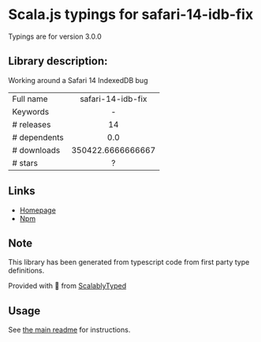 
# Scala.js typings for safari-14-idb-fix

Typings are for version 3.0.0

## Library description:
Working around a Safari 14 IndexedDB bug

|                    |                 |
| ------------------ | :-------------: |
| Full name          | safari-14-idb-fix |
| Keywords           | - |
| # releases         | 14 |
| # dependents       | 0.0 |
| # downloads        | 350422.6666666667 |
| # stars            | ? |

## Links
- [Homepage](https://github.com/jakearchibald/safari-14-idb-fix)
- [Npm](https://www.npmjs.com/package/safari-14-idb-fix)
    


## Note
This library has been generated from typescript code from first party type definitions.

Provided with :purple_heart: from [ScalablyTyped](https://github.com/oyvindberg/ScalablyTyped)

## Usage
See [the main readme](../../readme.md) for instructions.


